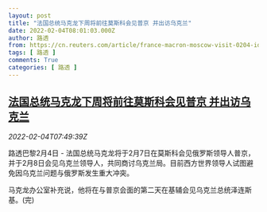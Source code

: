 ```yaml
---
layout: post
title: "法国总统马克龙下周将前往莫斯科会见普京 并出访乌克兰"
date: 2022-02-04T08:01:03.000Z
author: 路透
from: https://cn.reuters.com/article/france-macron-moscow-visit-0204-idCNKBS2K90IX
tags: [ 路透 ]
comments: True
categories: [ 路透 ]
---
```

<!--1643961663000-->
[法国总统马克龙下周将前往莫斯科会见普京 并出访乌克兰](https://cn.reuters.com/article/france-macron-moscow-visit-0204-idCNKBS2K90IX)
------

<div>
<div><i>2022-02-04T07:49:39Z</i></div><p>路透巴黎2月4日 - 法国总统马克龙将于2月7日在莫斯科会见俄罗斯领导人普京，并于2月8日会见乌克兰领导人，共同商讨乌克兰局。目前西方世界领导人试图避免因乌克兰问题与俄罗斯发生重大冲突。</p><p>马克龙办公室补充说，他将在与普京会面的第二天在基辅会见乌克兰总统泽连斯基。(完)</p>
</div>
